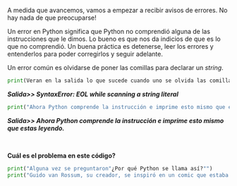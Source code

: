 A medida que avancemos, vamos a empezar a recibir avisos de errores. No hay nada de que preocuparse!

Un error en Python significa que Python no comprendió alguna de las instrucciones que le dimos. Lo bueno es que nos da indicios de que es lo que no comprendió. Un buena práctica es detenerse, leer los errores y entenderlos para poder corregirlos y seguir adelante.

Un error común es olvidarse de poner las comillas para declarar un _string_.


``` python
print(Veran en la salida lo que sucede cuando uno se olvida las comillas)
```

**_Salida>> SyntaxError: EOL while scanning a string literal_**

``` python
print("Ahora Python comprende la instrucción e imprime esto mismo que estas leyendo.")
```
**_Salida>> Ahora Python comprende la instrucción e imprime esto mismo que estas leyendo._**

<br>

**Cuál es el problema en este código?**<br>

``` python
print("Alguna vez se preguntaron"¿Por qué Python se llama así?"")
print("Guido van Rossum, su creador, se inspiró en un comic que estaba leyendo:'Monty Python’s Flying Circus'. Cumplía con ser corto, único y misterioso"!)
```

